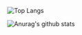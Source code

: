 ![Top Langs](https://github-readme-stats.vercel.app/api/top-langs/?username=annassetiawan&theme=tokyonight) </br>

![Anurag's github stats](https://github-readme-stats.vercel.app/api?username=annassetiawan&show_icons=true&theme=tokyonight&hide=stars,prs,issues,contribs)



<!--
**annassetiawan/annassetiawan** is a ✨ _special_ ✨ repository because its `README.md` (this file) appears on your GitHub profile.

Here are some ideas to get you started:

- 🔭 I’m currently working on ...
- 🌱 I’m currently learning ...
- 👯 I’m looking to collaborate on ...
- 🤔 I’m looking for help with ...
- 💬 Ask me about ...
- 📫 How to reach me: ...
- 😄 Pronouns: ...
- ⚡ Fun fact: ...
-->
